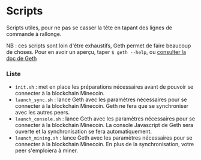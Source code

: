 # Scripts
Scripts utiles, pour ne pas se casser la tête en tapant des lignes de commande à rallonge.

NB : ces scripts sont loin d'être exhaustifs, Geth permet de faire beaucoup de choses. Pour en avoir un aperçu, taper `$ geth --help`, ou [consulter la doc de Geth](https://github.com/ethereum/go-ethereum/wiki)

### Liste

  * `init.sh` : met en place les préparations nécessaires avant de pouvoir se connecter à la blockchain Minecoin.
  * `launch_sync.sh` : lance Geth avec les paramètres nécessaires pour se connecter à la blockchain Minecoin. Geth ne fera que se synchroniser avec les autres peers.
  * `launch_console.sh` : lance Geth avec les paramètres nécessaires pour se connecter à la blockchain Minecoin. La console Javascript de Geth sera ouverte et la synchronisation se fera automatiquement.
  * `launch_mining.sh` : lance Geth avec les paramètres nécessaires pour se connecter à la blockchain Minecoin. En plus de la synchronisation, votre peer s'emploiera à miner.
